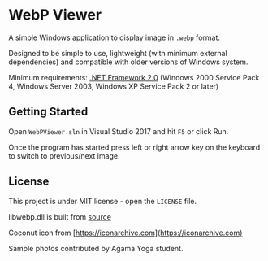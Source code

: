 # WebP Viewer

A simple Windows application to display image in `.webp` format.

Designed to be simple to use, lightweight (with minimum external dependencies) and compatible with older versions of Windows system.

Minimum requirements: [.NET Framework 2.0](https://www.microsoft.com/en-us/download/details.aspx?id=16614) (Windows 2000 Service Pack 4, Windows Server 2003, Windows XP Service Pack 2 or later)

## Getting Started

Open `WebPViewer.sln` in Visual Studio 2017 and hit `F5` or click Run.

Once the program has started press left or right arrow key on the keyboard to switch to previous/next image.

## License

This project is under MIT license - open the `LICENSE` file.

libwebp.dll is built from [source](https://developers.google.com/speed/webp/download)

Coconut icon from [https://iconarchive.com](https://iconarchive.com)

Sample photos contributed by Agama Yoga student.